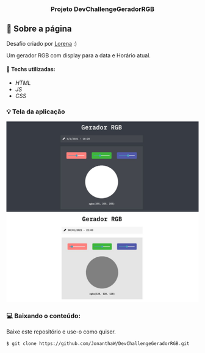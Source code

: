 <h3 align="center">
  Projeto DevChallengeGeradorRGB
</h3>

## :rocket: Sobre a página

Desafio criado por  <a href="https://github.com/Lorenalgm">Lorena</a> :)

Um gerador RGB com display para a data e Horário atual.

#### :wrench: Techs utilizadas:
* _HTML_
* _JS_
* _CSS_

### :bulb: Tela da aplicação

![image](https://github.com/JonanthaW/DevChallengeGeradorRGB/blob/main/assets/example1.jpg)
![image](https://github.com/JonanthaW/DevChallengeGeradorRGB/blob/main/assets/example2.jpg)

### :computer: Baixando o conteúdo:

<p>Baixe este repositório e use-o como quiser. </p>

```bash
$ git clone https://github.com/JonanthaW/DevChallengeGeradorRGB.git
```
